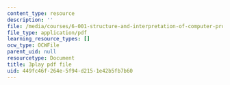 ```yaml
---
content_type: resource
description: ''
file: /media/courses/6-001-structure-and-interpretation-of-computer-programs-spring-2005/449fc46f264e5f94d2151e42b5fb7b60_qp05AtXbOP0.pdf
file_type: application/pdf
learning_resource_types: []
ocw_type: OCWFile
parent_uid: null
resourcetype: Document
title: 3play pdf file
uid: 449fc46f-264e-5f94-d215-1e42b5fb7b60
---
```


